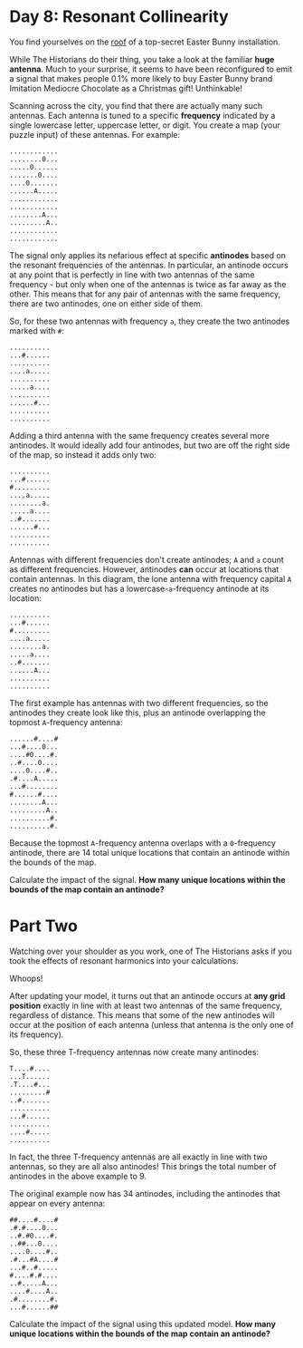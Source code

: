 # Day 8: Resonant Collinearity

You find yourselves on the [roof](https://adventofcode.com/2016/day/25) of a top-secret Easter Bunny installation.

While The Historians do their thing, you take a look at the familiar **huge antenna**. Much to your surprise, it seems to have been reconfigured to emit a signal that makes people 0.1% more likely to buy Easter Bunny brand Imitation Mediocre Chocolate as a Christmas gift! Unthinkable!

Scanning across the city, you find that there are actually many such antennas. Each antenna is tuned to a specific **frequency** indicated by a single lowercase letter, uppercase letter, or digit. You create a map (your puzzle input) of these antennas. For example:
```
............
........0...
.....0......
.......0....
....0.......
......A.....
............
............
........A...
.........A..
............
............
```

The signal only applies its nefarious effect at specific **antinodes** based on the resonant frequencies of the antennas. In particular, an antinode occurs at any point that is perfectly in line with two antennas of the same frequency - but only when one of the antennas is twice as far away as the other. This means that for any pair of antennas with the same frequency, there are two antinodes, one on either side of them.

So, for these two antennas with frequency ``a``, they create the two antinodes marked with ``#``:
```
..........
...#......
..........
....a.....
..........
.....a....
..........
......#...
..........
..........
```

Adding a third antenna with the same frequency creates several more antinodes. It would ideally add four antinodes, but two are off the right side of the map, so instead it adds only two:
```
..........
...#......
#.........
....a.....
........a.
.....a....
..#.......
......#...
..........
..........
```
Antennas with different frequencies don't create antinodes; ``A`` and ``a`` count as different frequencies. However, antinodes **can** occur at locations that contain antennas. In this diagram, the lone antenna with frequency capital ``A`` creates no antinodes but has a lowercase-``a``-frequency antinode at its location:

```
..........
...#......
#.........
....a.....
........a.
.....a....
..#.......
......A...
..........
..........
```
The first example has antennas with two different frequencies, so the antinodes they create look like this, plus an antinode overlapping the topmost ``A``-frequency antenna:

```
......#....#
...#....0...
....#0....#.
..#....0....
....0....#..
.#....A.....
...#........
#......#....
........A...
.........A..
..........#.
..........#.
```
Because the topmost ``A``-frequency antenna overlaps with a ``0``-frequency antinode, there are 14 total unique locations that contain an antinode within the bounds of the map.

Calculate the impact of the signal. **How many unique locations within the bounds of the map contain an antinode?**

# Part Two 
Watching over your shoulder as you work, one of The Historians asks if you took the effects of resonant harmonics into your calculations.

Whoops!

After updating your model, it turns out that an antinode occurs at **any grid position** exactly in line with at least two antennas of the same frequency, regardless of distance. This means that some of the new antinodes will occur at the position of each antenna (unless that antenna is the only one of its frequency).

So, these three T-frequency antennas now create many antinodes:
```
T....#....
...T......
.T....#...
.........#
..#.......
..........
...#......
..........
....#.....
..........
```
In fact, the three T-frequency antennas are all exactly in line with two antennas, so they are all also antinodes! This brings the total number of antinodes in the above example to 9.

The original example now has 34 antinodes, including the antinodes that appear on every antenna:
```
##....#....#
.#.#....0...
..#.#0....#.
..##...0....
....0....#..
.#...#A....#
...#..#.....
#....#.#....
..#.....A...
....#....A..
.#........#.
...#......##
```
Calculate the impact of the signal using this updated model. **How many unique locations within the bounds of the map contain an antinode?**
